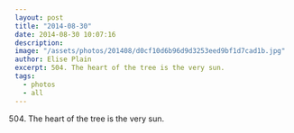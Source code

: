 ```yaml
---
layout: post
title: "2014-08-30"
date: 2014-08-30 10:07:16
description: 
image: "/assets/photos/201408/d0cf10d6b96d9d3253eed9bf1d7cad1b.jpg"
author: Elise Plain
excerpt: 504. The heart of the tree is the very sun.
tags: 
  - photos
  - all
---
```


504. The heart of the tree is the very sun.
<p></p>
